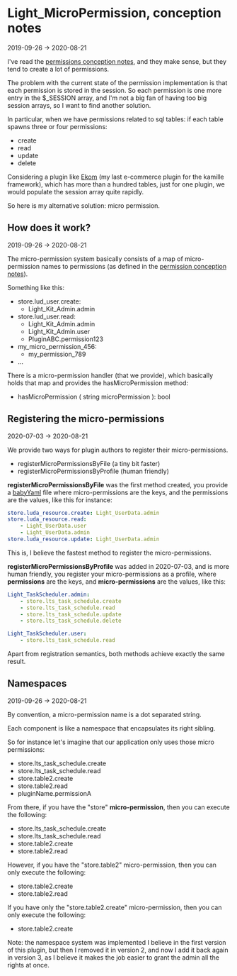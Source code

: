 Light_MicroPermission, conception notes
=================
2019-09-26 -> 2020-08-21





I've read the [permissions conception notes](https://github.com/lingtalfi/Light_User/blob/master/doc/pages/permission-conception-notes.md),
and they make sense, but they tend to create a lot of permissions.

The problem with the current state of the permission implementation is that each permission is stored in the session.
So each permission is one more entry in the $_SESSION array, and I'm not a big fan of having too big session arrays, 
so I want to find another solution.

In particular, when we have permissions related to sql tables: if each table spawns three or four permissions:

- create 
- read
- update
- delete

Considering a plugin like [Ekom](https://github.com/KamilleModules/Ekom) (my last e-commerce plugin for the kamille framework),
which has more than a hundred tables, just for one plugin, we would populate the session array quite rapidly.


So here is my alternative solution: micro permission.





How does it work?
-------------------
2019-09-26 -> 2020-08-21


The micro-permission system basically consists of a map of micro-permission names to permissions (as defined in the [permission conception notes](https://github.com/lingtalfi/Light_User/blob/master/doc/pages/permission-conception-notes.md)).

Something like this:

- store.lud_user.create:
    - Light_Kit_Admin.admin
- store.lud_user.read:
    - Light_Kit_Admin.admin
    - Light_Kit_Admin.user
    - PluginABC.permission123
- my_micro_permission_456:
    - my_permission_789
- ...


There is a micro-permission handler (that we provide), which basically holds that map and provides the hasMicroPermission method:


- hasMicroPermission ( string microPermission ): bool




Registering the micro-permissions
-----------
2020-07-03 -> 2020-08-21


We provide two ways for plugin authors to register their micro-permissions.


- registerMicroPermissionsByFile (a tiny bit faster)
- registerMicroPermissionsByProfile (human friendly)



**registerMicroPermissionsByFile** was the first method created, you provide a [babyYaml](https://github.com/lingtalfi/BabyYaml) file where micro-permissions are the keys,
and the permissions are the values, like this for instance:

```yaml 
store.luda_resource.create: Light_UserData.admin
store.luda_resource.read: 
    - Light_UserData.user
    - Light_UserData.admin
store.luda_resource.update: Light_UserData.admin
``` 


This is, I believe the fastest method to register the micro-permissions.


**registerMicroPermissionsByProfile** was added in 2020-07-03, and is more human friendly, you register your micro-permissions
as a profile, where **permissions** are the keys, and **micro-permissions** are the values, like this:


```yaml 
Light_TaskScheduler.admin:
    - store.lts_task_schedule.create
    - store.lts_task_schedule.read
    - store.lts_task_schedule.update
    - store.lts_task_schedule.delete

Light_TaskScheduler.user:
    - store.lts_task_schedule.read
```



Apart from registration semantics, both methods achieve exactly the same result.





Namespaces
---------------
2019-09-26 -> 2020-08-21


By convention, a micro-permission name is a dot separated string.

Each component is like a namespace that encapsulates its right sibling.

So for instance let's imagine that our application only uses those micro permissions:

- store.lts_task_schedule.create
- store.lts_task_schedule.read
- store.table2.create
- store.table2.read
- pluginName.permissionA


From there, if you have the "store" **micro-permission**, then you can execute the following:

- store.lts_task_schedule.create
- store.lts_task_schedule.read
- store.table2.create
- store.table2.read

However, if you have the "store.table2" micro-permission, then you can only execute the following:

- store.table2.create
- store.table2.read


If you have only the "store.table2.create" micro-permission, then you can only execute the following:

- store.table2.create



Note: the namespace system was implemented I believe in the first version of this plugin, but then I removed it in version 2,
and now I add it back again in version 3, as I believe it makes the job easier to grant the admin all the rights at once.

 


















 










